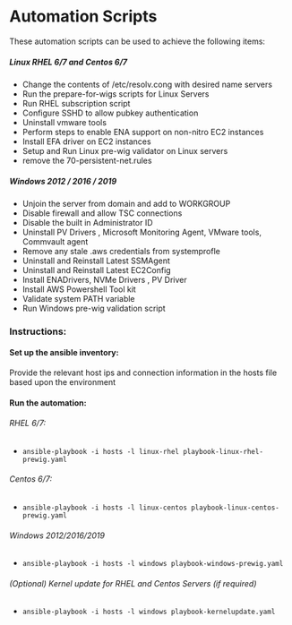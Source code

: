 # Automation Scripts

These automation scripts can be used to achieve the following items:

##### Linux RHEL 6/7 and Centos 6/7
- Change the contents of /etc/resolv.cong with desired name servers
- Run the prepare-for-wigs scripts for Linux Servers
- Run RHEL subscription script
- Configure SSHD to allow pubkey authentication
- Uninstall vmware tools
- Perform steps to enable ENA support on non-nitro EC2 instances
- Install EFA driver on EC2 instances
- Setup and Run Linux pre-wig validator on Linux servers
- remove the 70-persistent-net.rules

##### Windows 2012 / 2016 / 2019
- Unjoin the server from domain and add to WORKGROUP
- Disable firewall and allow TSC connections
- Disable the built in Administrator ID
- Uninstall PV Drivers , Microsoft Monitoring Agent, VMware tools, Commvault agent
- Remove any stale .aws credentials from systemprofle
- Uninstall and Reinstall Latest SSMAgent
- Uninstall and Reinstall Latest EC2Config
- Install ENADrivers, NVMe Drivers , PV Driver
- Install AWS Powershell Tool kit
- Validate system PATH variable
- Run Windows pre-wig validation script


### Instructions:

#### Set up the ansible inventory:
Provide the relevant host ips and connection information in the hosts file based upon the environment

#### Run the automation:
###### RHEL 6/7:
- `ansible-playbook -i hosts -l linux-rhel playbook-linux-rhel-prewig.yaml`

###### Centos 6/7:
- `ansible-playbook -i hosts -l linux-centos playbook-linux-centos-prewig.yaml`

###### Windows 2012/2016/2019
- `ansible-playbook -i hosts -l windows playbook-windows-prewig.yaml`

###### (Optional) Kernel update for RHEL and Centos Servers (if required)
- `ansible-playbook -i hosts -l windows playbook-kernelupdate.yaml`
